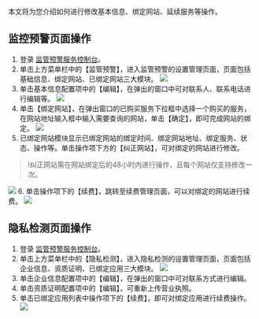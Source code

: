 本文将为您介绍如何进行修改基本信息、绑定网站、延续服务等操作。

## 监控预警页面操作
1. 登录 [监管预警服务控制台](https://console.cloud.tencent.com/rvs)。
2. 单击上方菜单栏中的【监管预警】，进入监管预警的设置管理页面，页面包括基础信息、绑定网站、已绑定网站三大模块。
 ![](https://main.qcloudimg.com/raw/b155c80df8c7719b6cb77cf7c3a0f157.png)
3. 单击基本信息配置项中的【编辑】，在弹出的窗口中可对联系人、联系电话进行编辑等。
![](https://main.qcloudimg.com/raw/31a650e9a7f11cf1d10a36a30e5939da.png)
4. 单击【绑定网站】，在弹出窗口的已购买服务下拉框中选择一个购买的服务，在网站地址输入框中输入需要查询的网站，单击【确定】，即可完成网站的绑定。
![](https://main.qcloudimg.com/raw/1dbcdbf63311ef1fa5d8a8b6bede4b57.png)
5. 已绑定网站模块显示已绑定网站的绑定时间、绑定网站地址、绑定服务、状态、操作等。单击操作项下方的【纠正网站】，可对绑定的网站进行修改。
>!纠正网站需在网站绑定后的48小时内进行操作，且每个网站仅支持修改一次。

![](https://main.qcloudimg.com/raw/a43dea67f63f55459bcea7c80977f539.png)
6. 单击操作项下的【续费】，跳转至续费管理页面，可以对绑定的网站进行续费。
![](https://main.qcloudimg.com/raw/897d1f39325613eedb0a66970837860f.png)


## 隐私检测页面操作
1. 登录 [监管预警服务控制台](https://console.cloud.tencent.com/rvs)。
2. 单击上方菜单栏中的【隐私检测】，进入隐私检测的设置管理页面，页面包括企业信息、资质证明、已绑定应用三大模块。
![](https://main.qcloudimg.com/raw/41b9c7cf0513b581269e607a053ee2ef.png)
3. 单击企业信息配置项中的【编辑】，在弹出的窗口中可对联系方式进行编辑。
4. 单击资质证明配置项中的【编辑】，可重新上传营业执照。
5. 单击已绑定应用列表中操作项下的【续费】，即可对绑定应用进行续费操作。
![](https://main.qcloudimg.com/raw/c1e076282dd52a90aa511b7c4520bc24.png)


